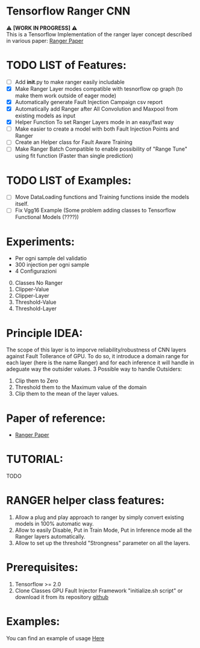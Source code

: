 # Tensorflow Ranger CNN
:warning: **[WORK IN PROGRESS]** :warning:\
This is a Tensorflow Implementation of the ranger layer concept described in various paper:
[Ranger Paper](https://arxiv.org/pdf/2003.13874.pdf)
# TODO LIST of Features:
- [ ] Add __init__.py to make ranger easily includable
- [x] Make Ranger Layer modes compatible with tesnorflow op graph (to make them work outside of eager mode)
- [x] Automatically generate Fault Injection Campaign csv report
- [x] Automatically add Ranger after All Convolution and Maxpool from existing models as input
- [x] Helper Function To set Ranger Layers mode in an easy/fast way
- [ ] Make easier to create a model with both Fault Injection Points and Ranger
- [ ] Create an Helper class for Fault Aware Training
- [ ] Make Ranger Batch Compatible to enable possibility of "Range Tune" using fit function (Faster than single prediction)

# TODO LIST of Examples:
- [ ] Move DataLoading functions and Training functions inside the models itself.
- [ ] Fix Vgg16 Example (Some problem adding classes to Tensorflow Functional Models (????))

# Experiments: 
- Per ogni sample del validatio
- 300 injection per ogni sample
- 4 Configurazioni
0. Classes No Ranger
1. Clipper-Value
2. Clipper-Layer
3. Threshold-Value
4. Threshold-Layer
   
# Principle IDEA:
The scope of this layer is to imporve reliability/robustness of CNN layers against Fault Tollerance of GPU.
To do so, it introduce a domain range for each layer (here is the name Ranger) and for each inference it will handle in adeguate way the outsider values.
3 Possible way to handle Outsiders:
1. Clip them to Zero
2. Threshold them to the Maximum value of the domain
3. Clip them to the mean of the layer values.
   
# Paper of reference:
- [Ranger Paper](https://arxiv.org/pdf/2003.13874.pdf)

# TUTORIAL:
 TODO
# RANGER helper class features:
1. Allow a plug and play approach to ranger by simply convert existing models in 100% automatic way.
2. Allow to easily Disable, Put in Train Mode, Put in Inference mode all the Ranger layers automatically.
3. Allow to set up the threshold "Strongness" parameter on all the layers.

# Prerequisites:
1. Tensorflow >= 2.0
2. Clone Classes GPU Fault Injector Framework "initialize.sh script" or download it from its repository [github](https://github.com/D4De/classes/tree/dev)


# Examples:

You can find an example of usage [Here](./examples/usage_example.py)
